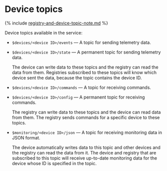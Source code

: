 # Device topics

{% include [registry-and-device-topic-note.md](../../../_includes/iot-core/registry-and-device-topic-note.md) %}

Device topics available in the service:

* `$devices/<device ID>/events` — A topic for sending telemetry data.

* `$devices/<device ID>/state` — A permanent topic for sending telemetry data.

   The device can write data to these topics and the registry can read the data from them. Registries subscribed to these topics will know which device sent the data, because the topic contains the device ID.

* `$devices/<device ID>/commands` — A topic for receiving commands.

* `$devices/<device ID>/config` — A permanent topic for receiving commands.

   The registry can write data to these topics and the device can read data from them. The registry sends commands for a specific device to these topics.

* `$monitoring/<device ID>/json` — A topic for receiving monitoring data in JSON format.

   The device automatically writes data to this topic and other devices and the registry can read the data from it. The device and registry that are subscribed to this topic will receive up-to-date monitoring data for the device whose ID is specified in the topic.

